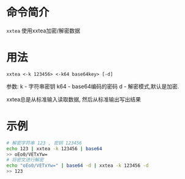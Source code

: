 命令简介
======= 

`xxtea` 使用xxtea加密/解密数据

用法
=======

```
xxtea <-k 123456> <-k64 base64key> [-d]
```

参数:
k - 字符串密钥
k64 - base64编码的密码
d - 解密模式,默认是加密.

xxtea总是从标准输入读取数据, 然后从标准输出写出结果


示例
=======

```bash
# 解密字符串 123 , 密钥 123456 
echo 123 | xxtea -k 123456 | base64
>> oEo0/VETxYw=
# 将密文进行解密
echo "oEo0/VETxYw=" | base64 -d | xxtea -k 123456 -d
>> 123
```
